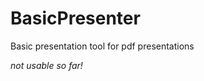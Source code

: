 BasicPresenter
==============

Basic presentation tool for pdf presentations


*not usable so far!*
